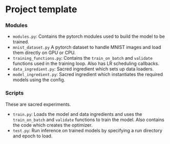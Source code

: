 # Project template

### Modules
* `modules.py`: Contains the pytorch modules used to build the model to be trained.
* `mnist_dataset.py` A pytorch dataset to handle MNIST images and load them directly on GPU or CPU.
* `training_functions.py`: Contains the `train_on_batch` and `validate` functions used in the training loop. Also has LR scheduling callbacks.
* `data_ingredient.py`: Sacred ingredient which sets up data loaders.
* `model_ingredient.py`: Sacred ingredient which instantiates the required models using the config.

### Scripts
These are sacred experiments.
* `train.py`: Loads the model and data ingredients and uses the `train_on_batch` and `validate` functions to train the model. Also contains the code which creates the optimizer.
* `test.py`: Run inference on trained models by specifying a run directory and epoch to load.
